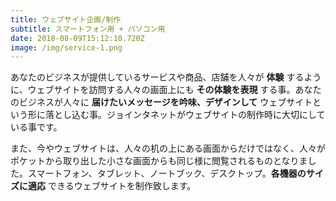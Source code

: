 ```yaml
---
title: ウェブサイト企画/制作
subtitle: スマートフォン用 + パソコン用
date: 2018-08-09T15:12:10.720Z
image: /img/service-1.png
---
```

あなたのビジネスが提供しているサービスや商品、店舗を人々が **体験** するように、ウェブサイトを訪問する人々の画面上にも **その体験を表現** する事。あなたのビジネスが人々に **届けたいメッセージを吟味、デザインして** ウェブサイトという形に落とし込む事。ジョインタネットがウェブサイトの制作時に大切にしている事です。


また、今やウェブサイトは、人々の机の上にある画面からだけではなく、人々がポケットから取り出した小さな画面からも同じ様に閲覧されるものとなりました。スマートフォン、タブレット、ノートブック、デスクトップ。**各機器のサイズに適応** できるウェブサイトを制作致します。
